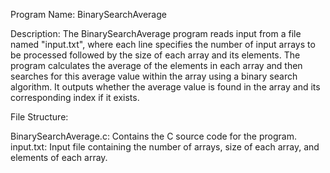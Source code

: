 Program Name: BinarySearchAverage

Description:
The BinarySearchAverage program reads input from a file named "input.txt", where each line specifies the number of input arrays to be processed followed by the size of each array and its elements. The program calculates the average of the elements in each array and then searches for this average value within the array using a binary search algorithm. It outputs whether the average value is found in the array and its corresponding index if it exists.

File Structure:

BinarySearchAverage.c: Contains the C source code for the program.
input.txt: Input file containing the number of arrays, size of each array, and elements of each array.
